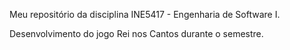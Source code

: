 Meu repositório da disciplina INE5417 - Engenharia de Software I.

Desenvolvimento do jogo Rei nos Cantos durante o semestre.
